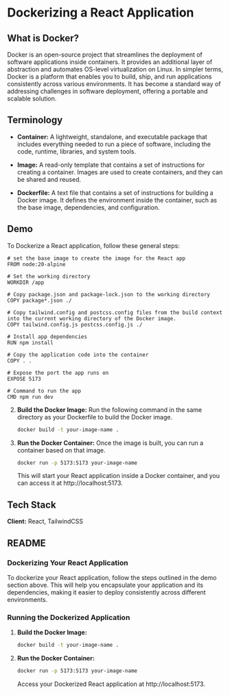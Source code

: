 # Dockerizing a React Application

## What is Docker?

Docker is an open-source project that streamlines the deployment of software applications inside containers. It provides an additional layer of abstraction and automates OS-level virtualization on Linux. In simpler terms, Docker is a platform that enables you to build, ship, and run applications consistently across various environments. It has become a standard way of addressing challenges in software deployment, offering a portable and scalable solution.

## Terminology

- **Container:** A lightweight, standalone, and executable package that includes everything needed to run a piece of software, including the code, runtime, libraries, and system tools.

- **Image:** A read-only template that contains a set of instructions for creating a container. Images are used to create containers, and they can be shared and reused.

- **Dockerfile:** A text file that contains a set of instructions for building a Docker image. It defines the environment inside the container, such as the base image, dependencies, and configuration.

## Demo

To Dockerize a React application, follow these general steps:
```
# set the base image to create the image for the React app
FROM node:20-alpine

# Set the working directory
WORKDIR /app

# Copy package.json and package-lock.json to the working directory
COPY package*.json ./

# Copy tailwind.config and postcss.config files from the build context into the current working directory of the Docker image.
COPY tailwind.config.js postcss.config.js ./

# Install app dependencies
RUN npm install

# Copy the application code into the container
COPY . .

# Expose the port the app runs on
EXPOSE 5173

# Command to run the app
CMD npm run dev
```

2. **Build the Docker Image:**
   Run the following command in the same directory as your Dockerfile to build the Docker image.

   ```bash
   docker build -t your-image-name .
   ```

3. **Run the Docker Container:**
   Once the image is built, you can run a container based on that image.

   ```bash
   docker run -p 5173:5173 your-image-name
   ```

   This will start your React application inside a Docker container, and you can access it at http://localhost:5173.

## Tech Stack

**Client:** React, TailwindCSS

## README

### Dockerizing Your React Application

To dockerize your React application, follow the steps outlined in the demo section above. This will help you encapsulate your application and its dependencies, making it easier to deploy consistently across different environments.

### Running the Dockerized Application

1. **Build the Docker Image:**
   ```bash
   docker build -t your-image-name .
   ```

2. **Run the Docker Container:**
   ```bash
   docker run -p 5173:5173 your-image-name
   ```

   Access your Dockerized React application at http://localhost:5173.

